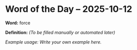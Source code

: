 # Word of the Day – 2025-10-12

**Word:** force

**Definition:** _(To be filled manually or automated later)_

*Example usage:* _Write your own example here._
